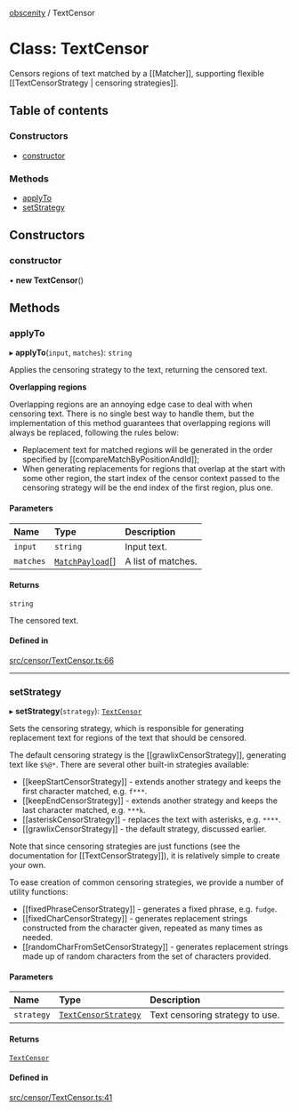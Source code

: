 [obscenity](../README.md) / TextCensor

# Class: TextCensor

Censors regions of text matched by a [[Matcher]], supporting flexible
[[TextCensorStrategy | censoring strategies]].

## Table of contents

### Constructors

- [constructor](TextCensor.md#constructor)

### Methods

- [applyTo](TextCensor.md#applyto)
- [setStrategy](TextCensor.md#setstrategy)

## Constructors

### constructor

• **new TextCensor**()

## Methods

### applyTo

▸ **applyTo**(`input`, `matches`): `string`

Applies the censoring strategy to the text, returning the censored text.

**Overlapping regions**

Overlapping regions are an annoying edge case to deal with when censoring
text. There is no single best way to handle them, but the implementation
of this method guarantees that overlapping regions will always be
replaced, following the rules below:

- Replacement text for matched regions will be generated in the order
  specified by [[compareMatchByPositionAndId]];
- When generating replacements for regions that overlap at the start with
  some other region, the start index of the censor context passed to the
  censoring strategy will be the end index of the first region, plus one.

#### Parameters

| Name | Type | Description |
| :------ | :------ | :------ |
| `input` | `string` | Input text. |
| `matches` | [`MatchPayload`](../interfaces/MatchPayload.md)[] | A list of matches. |

#### Returns

`string`

The censored text.

#### Defined in

[src/censor/TextCensor.ts:66](https://github.com/jo3-l/obscenity/blob/ae4df1a/src/censor/TextCensor.ts#L66)

___

### setStrategy

▸ **setStrategy**(`strategy`): [`TextCensor`](TextCensor.md)

Sets the censoring strategy, which is responsible for generating
replacement text for regions of the text that should be censored.

The default censoring strategy is the [[grawlixCensorStrategy]],
generating text like `$%@*`. There are several other built-in strategies
available:
- [[keepStartCensorStrategy]] - extends another strategy and keeps the
  first character matched, e.g. `f***`.
- [[keepEndCensorStrategy]] - extends another strategy and keeps the last
  character matched, e.g. `***k`.
- [[asteriskCensorStrategy]] - replaces the text with asterisks, e.g.
  `****`.
- [[grawlixCensorStrategy]] - the default strategy, discussed earlier.

Note that since censoring strategies are just functions (see the
documentation for [[TextCensorStrategy]]), it is relatively simple to
create your own.

To ease creation of common censoring strategies, we provide a number of
utility functions:
- [[fixedPhraseCensorStrategy]] - generates a fixed phrase, e.g. `fudge`.
- [[fixedCharCensorStrategy]] - generates replacement strings constructed
  from the character given, repeated as many times as needed.
- [[randomCharFromSetCensorStrategy]] - generates replacement strings
  made up of random characters from the set of characters provided.

#### Parameters

| Name | Type | Description |
| :------ | :------ | :------ |
| `strategy` | [`TextCensorStrategy`](../README.md#textcensorstrategy) | Text censoring strategy to use. |

#### Returns

[`TextCensor`](TextCensor.md)

#### Defined in

[src/censor/TextCensor.ts:41](https://github.com/jo3-l/obscenity/blob/ae4df1a/src/censor/TextCensor.ts#L41)

